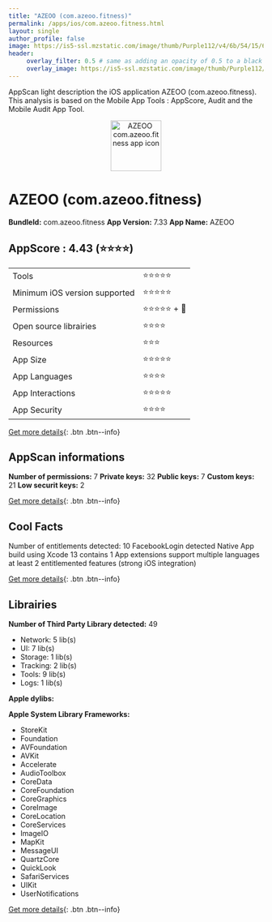 ```yaml
---
title: "AZEOO (com.azeoo.fitness)"
permalink: /apps/ios/com.azeoo.fitness.html
layout: single
author_profile: false
image: https://is5-ssl.mzstatic.com/image/thumb/Purple112/v4/6b/54/15/6b541524-00b3-534d-0a8d-ca39d000d44c/AppIcon-Azeoo3-1x_U007emarketing-0-10-0-85-220.png/512x512bb.jpg
header: 
     overlay_filter: 0.5 # same as adding an opacity of 0.5 to a black background
     overlay_image: https://is5-ssl.mzstatic.com/image/thumb/Purple112/v4/6b/54/15/6b541524-00b3-534d-0a8d-ca39d000d44c/AppIcon-Azeoo3-1x_U007emarketing-0-10-0-85-220.png/512x512bb.jpg
---
```

AppScan light description the iOS application AZEOO (com.azeoo.fitness). This analysis is based on the Mobile App Tools : AppScore, Audit and the Mobile Audit App Tool.

  
  
<div style="text-align: center;"><img src="https://is5-ssl.mzstatic.com/image/thumb/Purple112/v4/6b/54/15/6b541524-00b3-534d-0a8d-ca39d000d44c/AppIcon-Azeoo3-1x_U007emarketing-0-10-0-85-220.png/512x512bb.jpg" width="100" height="100" alt="AZEOO com.azeoo.fitness app icon"></div>  
  
# AZEOO (com.azeoo.fitness)

**BundleId:** com.azeoo.fitness
**App Version:** 7.33
**App Name:** AZEOO


## AppScore : 4.43 (⭐️⭐️⭐️⭐️) 

<table>
<tr><td> Tools </td><td> ⭐️⭐️⭐️⭐️⭐️ </td></tr>
<tr><td> Minimum iOS version supported </td><td> ⭐️⭐️⭐️⭐️⭐️ </td></tr>
<tr><td> Permissions </td><td> ⭐️⭐️⭐️⭐️⭐️ + 🌟 </td></tr>
<tr><td> Open source librairies </td><td> ⭐️⭐️⭐️⭐️ </td></tr>
<tr><td> Resources </td><td> ⭐️⭐️⭐️ </td></tr>
<tr><td> App Size </td><td> ⭐️⭐️⭐️⭐️⭐️ </td></tr>
<tr><td> App Languages </td><td> ⭐️⭐️⭐️⭐️ </td></tr>
<tr><td> App Interactions </td><td> ⭐️⭐️⭐️⭐️⭐️ </td></tr>
<tr><td> App Security </td><td> ⭐️⭐️⭐️⭐️ </td></tr>
</table>

[Get more details](/pricing.html){: .btn .btn--info}  
  
## AppScan informations 

**Number of permissions:** 7
**Private keys:** 32
**Public keys:** 7
**Custom keys:** 21
**Low securit keys:** 2
  
[Get more details](/pricing.html){: .btn .btn--info}

## Cool Facts

Number of entitlements detected: 10
FacebookLogin detected
Native App
build using Xcode 13
contains 1 App extensions
support multiple languages
at least 2 entitlemented features (strong iOS integration)
  
[Get more details](/pricing.html){: .btn .btn--info}

## Librairies 
**Number of Third Party Library detected:** 49
- Network: 5 lib(s)
- UI: 7 lib(s)
- Storage: 1 lib(s)
- Tracking: 2 lib(s)
- Tools: 9 lib(s)
- Logs: 1 lib(s)

**Apple dylibs:**


**Apple System Library Frameworks:**
- StoreKit
- Foundation
- AVFoundation
- AVKit
- Accelerate
- AudioToolbox
- CoreData
- CoreFoundation
- CoreGraphics
- CoreImage
- CoreLocation
- CoreServices
- ImageIO
- MapKit
- MessageUI
- QuartzCore
- QuickLook
- SafariServices
- UIKit
- UserNotifications


  
[Get more details](/pricing.html){: .btn .btn--info}


